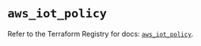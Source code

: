 # `aws_iot_policy`

Refer to the Terraform Registry for docs: [`aws_iot_policy`](https://registry.terraform.io/providers/hashicorp/aws/6.2.0/docs/resources/iot_policy).
